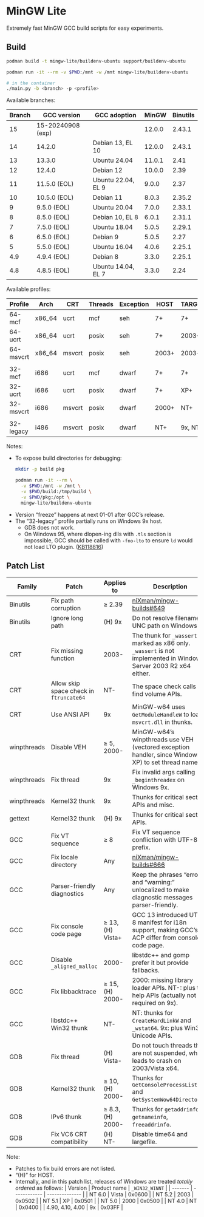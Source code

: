 # MinGW Lite

Extremely fast MinGW GCC build scripts for easy experiments.

## Build

```bash
podman build -t mingw-lite/buildenv-ubuntu support/buildenv-ubuntu

podman run -it --rm -v $PWD:/mnt -w /mnt mingw-lite/buildenv-ubuntu

# in the container
./main.py -b <branch> -p <profile>
```

Available branches:

| Branch | GCC version | GCC adoption | MinGW | Binutils |
| ------ | ----------- | ------------ | ----- | -------- |
| 15 | 15-20240908 (exp) | | 12.0.0 | 2.43.1 |
| 14 | 14.2.0 | Debian 13, EL 10 | 12.0.0 | 2.43.1 |
| 13 | 13.3.0 | Ubuntu 24.04 | 11.0.1 | 2.41 |
| 12 | 12.4.0 | Debian 12 | 10.0.0 | 2.39 |
| 11 | 11.5.0 (EOL) | Ubuntu 22.04, EL 9 | 9.0.0 | 2.37 |
| 10 | 10.5.0 (EOL) | Debian 11 | 8.0.3 | 2.35.2 |
| 9 | 9.5.0 (EOL) | Ubuntu 20.04 | 7.0.0 | 2.33.1 |
| 8 | 8.5.0 (EOL) | Debian 10, EL 8 | 6.0.1 | 2.31.1 |
| 7 | 7.5.0 (EOL) | Ubuntu 18.04 | 5.0.5 | 2.29.1 |
| 6 | 6.5.0 (EOL) | Debian 9 | 5.0.5 | 2.27 |
| 5 | 5.5.0 (EOL) | Ubuntu 16.04 | 4.0.6 | 2.25.1 |
| 4.9 | 4.9.4 (EOL) | Debian 8 | 3.3.0 | 2.25.1 |
| 4.8 | 4.8.5 (EOL) | Ubuntu 14.04, EL 7 | 3.3.0 | 2.24 |

Available profiles:

| Profile | Arch | CRT | Threads | Exception | HOST | TARGET |
| ------- | ---- | --- | ------- | --------- | ---- | ------ |
| 64-mcf | x86_64 | ucrt | mcf | seh | 7+ | 7+ |
| 64-ucrt | x86_64 | ucrt | posix | seh | 7+ | 2003+ |
| 64-msvcrt | x86_64 | msvcrt | posix | seh | 2003+ | 2003+ |
| | | | | | | |
| 32-mcf | i686 | ucrt | mcf | dwarf | 7+ | 7+ |
| 32-ucrt | i686 | ucrt | posix | dwarf | 7+ | XP+ |
| 32-msvcrt | i686 | msvcrt | posix | dwarf | 2000+ | NT+ |
| | | | | | | |
| 32-legacy | i486 | msvcrt | posix | dwarf | NT+ | 9x, NT+ |

Notes:

- To expose build directories for debugging:
  ```bash
  mkdir -p build pkg

  podman run -it --rm \
    -v $PWD:/mnt -w /mnt \
    -v $PWD/build:/tmp/build \
    -v $PWD/pkg:/opt \
    mingw-lite/buildenv-ubuntu
  ```
- Version “freeze” happens at next 01-01 after GCC’s release.
- The “32-legacy” profile partially runs on Windows 9x host.
  - GDB does not work.
  - On Windows 95, where dlopen-ing dlls with `.tls` section is impossible, GCC should be called with `-fno-lto` to ensure `ld` would not load LTO plugin. ([KB118816](https://www.betaarchive.com/wiki/index.php/Microsoft_KB_Archive/118816))

## Patch List

| Family | Patch | Applies to | Description |
| ------ | ----- | ---------- | ----------- |
| Binutils | Fix path corruption | ≥ 2.39 | [niXman/mingw-builds#649](https://github.com/niXman/mingw-builds/issues/649) |
| Binutils | Ignore long path | (H) 9x | Do not resolve filename to UNC path on Windows 9x. |
| CRT | Fix missing function | 2003- | The thunk for `_wassert` is marked as x86 only. `_wassert` is not implemented in Windows Server 2003 R2 x64 either. |
| CRT | Allow skip space check in `ftruncate64` | NT- | The space check calls find volume APIs. |
| CRT | Use ANSI API | 9x | MinGW-w64 uses `GetModuleHandleW` to load `msvcrt.dll` in thunks. |
| winpthreads | Disable VEH | ≥ 5, 2000- | MinGW-w64’s winpthreads use VEH (vectored exception handler, since Windows XP) to set thread name. |
| winpthreads | Fix thread | 9x | Fix invalid args calling `_beginthreadex` on Windows 9x. |
| winpthreads | Kernel32 thunk | 9x | Thunks for critical section APIs and misc. |
| gettext | Kernel32 thunk | (H) 9x | Thunks for critical section APIs. |
| GCC | Fix VT sequence | ≥ 8 | Fix VT sequence confliction with UTF-8 prefix. |
| GCC | Fix locale directory | Any | [niXman/mingw-builds#666](https://github.com/niXman/mingw-builds/issues/666) |
| GCC | Parser-friendly diagnostics | Any | Keep the phrases “error:” and “warning:” unlocalized to make diagnostic messages parser-friendly. |
| GCC | Fix console code page | ≥ 13, (H) Vista+ | GCC 13 introduced UTF-8 manifest for i18n support, making GCC’s ACP differ from console code page. |
| GCC | Disable `_aligned_malloc` | 2000- | libstdc++ and gomp prefer it but provide fallbacks. |
| GCC | Fix libbacktrace | ≥ 15, (H) 2000- | 2000: missing library loader APIs. NT-: plus tool help APIs (actually not required on 9x). |
| GCC | libstdc++ Win32 thunk | NT- | NT: thunks for `CreateHardLinkW` and `_wstat64`. 9x: plus Win32 Unicode APIs. |
| GDB | Fix thread | (H) Vista- | Do not touch threads that are not suspended, which leads to crash on 2003/Vista x64. |
| GDB | Kernel32 thunk | ≥ 10, (H) 2000- | Thunks for `GetConsoleProcessList` and `GetSystemWow64DirectoryA`. |
| GDB | IPv6 thunk | ≥ 8.3, (H) 2000- | Thunks for `getaddrinfo`, `getnameinfo`, `freeaddrinfo`. |
| GDB | Fix VC6 CRT compatibility | (H) NT- | Disable time64 and largefile. |

Note:

- Patches to fix build errors are not listed.
- “(H)” for HOST.
- Internally, and in this patch list, releases of Windows are treated _totally ordered_ as follows:
  | Version | Product name | `_WIN32_WINNT` |
  | ------- | ------------ | -------------- |
  | NT 6.0 | Vista | 0x0600 |
  | NT 5.2 | 2003 | 0x0502 |
  | NT 5.1 | XP | 0x0501 |
  | NT 5.0 | 2000 | 0x0500 |
  | NT 4.0 | NT | 0x0400 |
  | 4.90, 4.10, 4.00 | 9x | 0x03FF |

